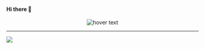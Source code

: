 #### Hi there 👋

<p align="center">
  <img src="(https://media.tenor.com/10Prt1iRbv8AAAAj/loop-alien-abduction.gif)" title="hover text">
</p>

---

![](https://github-readme-streak-stats.herokuapp.com/?user={Mus1ak})


